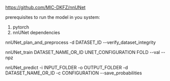 <!-- Link to the nnUnet framework -->
https://github.com/MIC-DKFZ/nnUNet

prerequisites to run the model in you system:
1. pytorch
2. nnUNet dependencies

<!-- command to preprocess -->
nnUNet_plan_and_preprocess -d DATASET_ID --verify_dataset_integrity

<!-- command to train the model -->
nnUNet_train DATASET_NAME_OR_ID UNET_CONFIGURATION FOLD --val --npz

<!-- command for inference of the model -->
nnUNet_predict -i INPUT_FOLDER -o OUTPUT_FOLDER -d DATASET_NAME_OR_ID -c CONFIGURATION --save_probabilities
